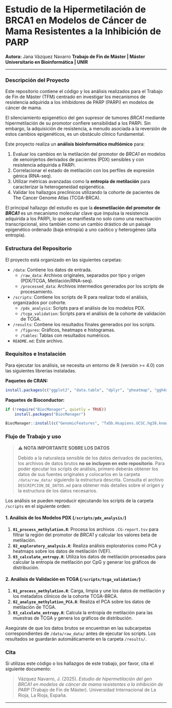 # Estudio de la Hipermetilación de BRCA1 en Modelos de Cáncer de Mama Resistentes a la Inhibición de PARP

**Autora:** Jana Vázquez Navarro
**Trabajo de Fin de Máster | Máster Universitario en Bioinformática | UNIR**

---

### Descripción del Proyecto

Este repositorio contiene el código y los análisis realizados para el Trabajo de Fin de Máster (TFM) centrado en investigar los mecanismos de resistencia adquirida a los inhibidores de PARP (PARPi) en modelos de cáncer de mama.

El silenciamiento epigenético del gen supresor de tumores *BRCA1* mediante hipermetilación de su promotor confiere sensibilidad a los PARPi. Sin embargo, la adquisición de resistencia, a menudo asociada a la reversión de estos cambios epigenéticos, es un obstáculo clínico fundamental.

Este proyecto realiza un **análisis bioinformático multiómico** para:
1.  Evaluar los cambios en la metilación del promotor de *BRCA1* en modelos de xenoinjertos derivados de pacientes (PDX) sensibles y con resistencia adquirida a PARPi.
2.  Correlacionar el estado de metilación con los perfiles de expresión génica (RNA-seq).
3.  Utilizar métricas avanzadas como la **entropía de metilación** para caracterizar la heterogeneidad epigenética.
4.  Validar los hallazgos preclínicos utilizando la cohorte de pacientes de The Cancer Genome Atlas (TCGA-BRCA).

El principal hallazgo del estudio es que la **desmetilación del promotor de *BRCA1*** es un mecanismo molecular clave que impulsa la resistencia adquirida a los PARPi, lo que se manifiesta no solo como una reactivación transcripcional, sino también como un cambio drástico de un paisaje epigenético ordenado (baja entropía) a uno caótico y heterogéneo (alta entropía).

### Estructura del Repositorio

El proyecto está organizado en las siguientes carpetas:

-   `/data`: Contiene los datos de entrada.
    -   `/raw_data`: Archivos originales, separados por tipo y origen (PDX/TCGA, Metilación/RNA-seq).
    -   `/processed_data`: Archivos intermedios generados por los scripts de procesamiento.
-   `/scripts`: Contiene los scripts de R para realizar todo el análisis, organizados por cohorte.
    -   `/pdx_analysis`: Scripts para el análisis de los modelos PDX.
    -   `/tcga_validation`: Scripts para el análisis de la cohorte de validación de TCGA.
-   `/results`: Contiene los resultados finales generados por los scripts.
    -   `/figures`: Gráficos, heatmaps e histogramas.
    -   `/tables`: Tablas con resultados numéricos.
-   `README.md`: Este archivo.

### Requisitos e Instalación

Para ejecutar los análisis, se necesita un entorno de R (versión >= 4.0) con las siguientes librerías instaladas.

**Paquetes de CRAN:**
```R
install.packages(c("ggplot2", "data.table", "dplyr", "pheatmap", "ggh4x", "tidyverse", "readxl", "corrplot", "gridExtra", "tibble"))
```

**Paquetes de Bioconductor:**
```R
if (!require("BiocManager", quietly = TRUE))
    install.packages("BiocManager")

BiocManager::install(c("GenomicFeatures", "TxDb.Hsapiens.UCSC.hg38.knownGene", "org.Hs.eg.db", "epialleleR"))
```

### Flujo de Trabajo y uso

> **⚠️ NOTA IMPORTANTE SOBRE LOS DATOS**
>
> Debido a la naturaleza sensible de los datos derivados de pacientes, los archivos de datos brutos **no se incluyen en este repositorio**. Para poder ejecutar los scripts de análisis, primero deberás obtener los datos de sus fuentes originales y colocarlos en la carpeta `/data/raw_data/` siguiendo la estructura descrita. Consulta el archivo `DESCRIPCION_DE_DATOS.md` para obtener más detalles sobre el origen y la estructura de los datos necesarios.

Los análisis se pueden reproducir ejecutando los scripts de la carpeta `/scripts` en el siguiente orden:

#### 1. Análisis de los Modelos PDX (`/scripts/pdx_analysis/`)
1.  **`01_process_methylation.R`**: Procesa los archivos `.CG-report.tsv` para filtrar la región del promotor de *BRCA1* y calcular los valores beta de metilación.
2.  **`02_exploratory_analysis.R`**: Realiza análisis exploratorios como PCA y heatmaps sobre los datos de metilación (VEF).
3.  **`03_calculate_entropy.R`**: Utiliza los datos de metilación procesados para calcular la entropía de metilación por CpG y generar los gráficos de distribución.

#### 2. Análisis de Validación en TCGA (`/scripts/tcga_validation/`)
1.  **`01_process_methylation.R`**: Carga, limpia y une los datos de metilación y los metadatos clínicos de la cohorte TCGA-BRCA.
2.  **`02_analyze_methylation_PCA.R`**: Realiza el PCA sobre los datos de metilación de TCGA.
3.  **`03_calculate_entropy.R`**: Calcula la entropía de metilación para las muestras de TCGA y genera los gráficos de distribución.

Asegúrate de que los datos brutos se encuentran en las subcarpetas correspondientes de `/data/raw_data/` antes de ejecutar los scripts. Los resultados se guardarán automáticamente en la carpeta `/results/`.

### Cita

Si utilizas este código o los hallazgos de este trabajo, por favor, cita el siguiente documento:

> Vázquez Navarro, J. (2025). *Estudio de hipermetilación del gen BRCA1 en modelos de cáncer de mama resistentes a la inhibición de PARP* (Trabajo de Fin de Máster). Universidad Internacional de La Rioja, La Rioja, España.

---
